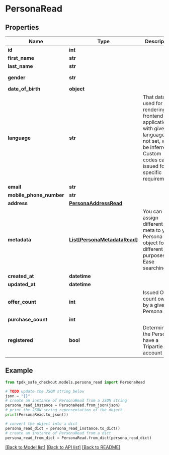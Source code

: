 # PersonaRead



## Properties

Name | Type | Description | Notes
------------ | ------------- | ------------- | -------------
**id** | **int** |  | [optional] [readonly] 
**first_name** | **str** |  | [optional] 
**last_name** | **str** |  | [optional] 
**gender** | **str** |  | [optional] [default to 'RATHER_NOT_SAY']
**date_of_birth** | **object** |  | [optional] 
**language** | **str** | That data is used for rendering the frontend application with given language. If not set, will be inferred. Custom codes can be issued for specific requirements. | [optional] 
**email** | **str** |  | [optional] 
**mobile_phone_number** | **str** |  | [optional] 
**address** | [**PersonaAddressRead**](PersonaAddressRead.md) |  | [optional] 
**metadata** | [**List[PersonaMetadataRead]**](PersonaMetadataRead.md) | You can assign different meta to your Persona object for different purposes. eg. Ease searching. | [optional] 
**created_at** | **datetime** |  | [optional] [readonly] 
**updated_at** | **datetime** |  | [optional] [readonly] 
**offer_count** | **int** | Issued Offers count owned by a given Persona | [optional] [readonly] 
**purchase_count** | **int** |  | [optional] [readonly] 
**registered** | **bool** | Determine if the Persona have a Tripartie account | [optional] [readonly] 

## Example

```python
from tpdk_safe_checkout.models.persona_read import PersonaRead

# TODO update the JSON string below
json = "{}"
# create an instance of PersonaRead from a JSON string
persona_read_instance = PersonaRead.from_json(json)
# print the JSON string representation of the object
print(PersonaRead.to_json())

# convert the object into a dict
persona_read_dict = persona_read_instance.to_dict()
# create an instance of PersonaRead from a dict
persona_read_from_dict = PersonaRead.from_dict(persona_read_dict)
```
[[Back to Model list]](../README.md#documentation-for-models) [[Back to API list]](../README.md#documentation-for-api-endpoints) [[Back to README]](../README.md)


